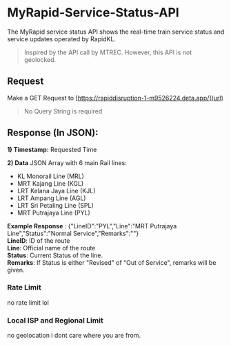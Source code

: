 # MyRapid-Service-Status-API
The MyRapid service status API shows the real-time train service status and service updates operated by RapidKL.
> Inspired by the API call by MTREC. However, this API is not geolocked.

## Request
Make a GET Request to [https://rapiddisruption-1-m9526224.deta.app/](url)
> No Query String is required

## Response (In JSON):

**1) Timestamp:**
Requested Time

**2) Data**
JSON Array with 6 main Rail lines:
  - KL Monorail Line (MRL)
  - MRT Kajang Line (KGL)
  - LRT Kelana Jaya Line (KJL)
  - LRT Ampang Line (AGL)
  - LRT Sri Petaling Line (SPL)
  - MRT Putrajaya Line (PYL)

  **Example Response** : {"LineID":"PYL","Line":"MRT Putrajaya Line","Status":"Normal Service","Remarks":""}  
  **LineID**: ID of the route  
  **Line**: Official name of the route  
  **Status**: Current Status of the line.  
  **Remarks**: If Status is either "Revised" of "Out of Service", remarks will be given.  

### Rate Limit
no rate limit lol  

### Local ISP and Regional Limit
no geolocation i dont care where you are from.
